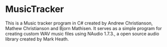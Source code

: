 # MusicTracker
This is a Music tracker program in C# created by Andrew Christianson, Mathew Christianson and Bjorn Mathisen. It serves as a simple program for creating custom WAV music files using NAudio 1.7.3., a open source audio library created by Mark Heath.
